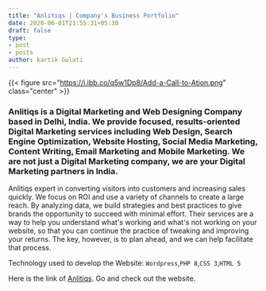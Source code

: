 ```yaml
---
title: "Anlitiqs | Company's Business Portfolio"
date: 2020-06-01T21:55:31+05:30
draft: false
type:
- post
- posts
author: kartik Gulati 
---
```


{{< figure src="https://i.ibb.co/q5w1Dp8/Add-a-Call-to-Ation.png"  class="center" >}}

### Anlitiqs is a Digital Marketing and Web Designing Company based in Delhi, India. We provide focused, results-oriented Digital Marketing services including Web Design, Search Engine Optimization, Website Hosting, Social Media Marketing, Content Writing, Email Marketing and Mobile Marketing. We are not just a Digital Marketing company, we are your Digital Marketing partners in India.

Anlitiqs expert in converting visitors into customers and increasing sales quickly. We focus on ROI and use a variety of channels to create a large reach. By analyzing data, we build strategies and best practices to give brands the opportunity to succeed with minimal effort. Their services are a way to help you understand what's working and what's not working on your website, so that you can continue the practice of tweaking and improving your returns. The key, however, is to plan ahead, and we can help facilitate that process.

Technology used to develop the Website: ```Wordpress```,```PHP 8```,```CSS 3```,```HTML 5```

Here is the link of [Anlitiqs](https://anlitiqs.com/). Go and check out the website.
